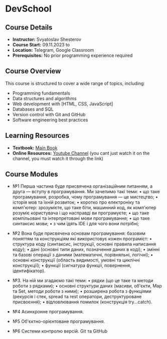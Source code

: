 # DevSchool

## Course Details

- **Instructor:** Svyatoslav Shesterov
- **Course Start:** 09.11.2023 to 
- **Location:** Telegram, Google Classroom
- **Prerequisites:** No prior programming experience required

## Course Overview
This course is structured to cover a wide range of topics, including:
- Programming fundamentals 
- Data structures and algorithms
- Web development with [HTML, CSS, JavaScript]
- Databases and SQL
- Version control with Git and GitHub
- Software engineering best practices

## Learning Resources
- **Textbook:** [Main Book](https://uk.javascript.info)
- **Online Resources:** [Youtube Channel](https://www.youtube.com/@just.hoshion) (you cant just watch it on the channel, you must watch it through the link)

## Course Modules

- №1 Перша частина буде присвячена організаційним питанням, а друга — вступу в програмування. Ми зачепимо такі теми:
• що таке програмування, розробка, чому програмування — це мистецтво;
• історія мов та їхній розвиток;
• коротко про електроніку та комп'ютер: зрозумієте, що таке біти, машинний код, як комп'ютер розуміє користувача і що насправді ви програмуєте;
• що таке компільовані та інтерпретовані мови програмування;
• що таке синтаксис мови;
• з чим їдять IDE і для чого вони потрібні;

- №2 Вона буде присвячена основам програмування: базовим поняттям та конструкціям які використовує кожен програміст:
• структура коду (синтаксис, інструкції, основні правила написання коду);
• дані (основні типи даних, позначення даних в коді);
• змінні та базові операції з даними (математичні, порівняльні, логічні);
• основні конструкції (область видимості, умовні та циклічні конструкції);
• функції (сигнатура функції, повернення, ідентифікатор).

- №3. На ній ми згадаємо такі теми:
• рядки (що це таке та методи роботи з рядками);
• основні структури даних (масиви, об'єкти, Map та Set, методи роботи з ними);
• розширена робота з функціями (рекурсія і стек, spread та rest оператори, деструктуроване присвоєння);
• відловлювання помилок (конструкція try...catch).

- №4 Асинхронне програмування.

- №5 Об'єктно-орієнтоване програмування.

- №6  Системи контролю версій. Git та GitHub
